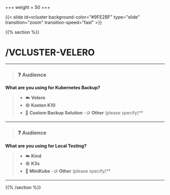 +++
weight = 50
+++

{{< slide id=vcluster background-color="#9FE2BF" type="slide" transition="zoom" transition-speed="fast" >}}

{{% section %}}

# /VCLUSTER-VELERO

---

> ### ❓ Audience
>
**What are you using for Kubernetes Backup?**

> - ☁️ **Velero**
> - 🟢 **Kasten K10**
> - 🧩 **Custom Backup Solution**
> -🪙 **Other** (please specify)**

---

> ### ❓ Audience
>
**What are you using for Local Testing?**

> - ☁️ **Kind**
> - 🟢 **K3s**
> - 🧩 **MiniKube**
> -🪙 **Other** (please specify)**

---

{{% /section %}}
